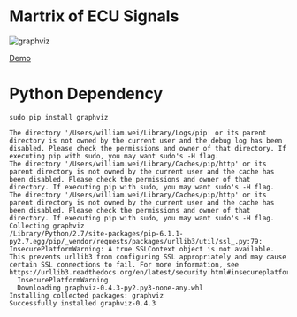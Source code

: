 Martrix of ECU Signals
==========

![graphviz](https://williamjoy.github.io/signal-matrix/graph.dot.svg)

[Demo](https://github.com/williamjoy/signal-matrix/blob/gh-pages/output.md)

Python Dependency
==========

`sudo pip install graphviz`

```
The directory '/Users/william.wei/Library/Logs/pip' or its parent directory is not owned by the current user and the debug log has been disabled. Please check the permissions and owner of that directory. If executing pip with sudo, you may want sudo's -H flag.
The directory '/Users/william.wei/Library/Caches/pip/http' or its parent directory is not owned by the current user and the cache has been disabled. Please check the permissions and owner of that directory. If executing pip with sudo, you may want sudo's -H flag.
The directory '/Users/william.wei/Library/Caches/pip/http' or its parent directory is not owned by the current user and the cache has been disabled. Please check the permissions and owner of that directory. If executing pip with sudo, you may want sudo's -H flag.
Collecting graphviz
/Library/Python/2.7/site-packages/pip-6.1.1-py2.7.egg/pip/_vendor/requests/packages/urllib3/util/ssl_.py:79: InsecurePlatformWarning: A true SSLContext object is not available. This prevents urllib3 from configuring SSL appropriately and may cause certain SSL connections to fail. For more information, see https://urllib3.readthedocs.org/en/latest/security.html#insecureplatformwarning.
  InsecurePlatformWarning
  Downloading graphviz-0.4.3-py2.py3-none-any.whl
Installing collected packages: graphviz
Successfully installed graphviz-0.4.3
```
